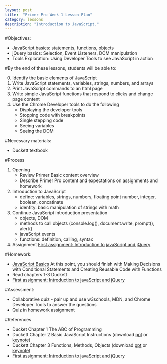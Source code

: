 ```yaml
---
layout: post
title:  "Primer Pro Week 1 Lesson Plan"
category: lessons
description: "Introduction to JavaScript."
---
```


#Objectives:

* JavaScript basics: statements, functions, objects
* jQuery basics: Selection, Event Listeners, DOM manipulation
* Tools Exploration: Using Developer Tools to see JavaScript in action
	

#By the end of these lessons, students will be able to:

0. Identify the basic elements of JavaScript
0. Write JavaScript statements, variables, strings, numbers, and arrays
0. Print JavaScript commands to an html page
0. Write simple JavaScript functions that respond to clicks and change page content
0. Use the Chrome Developer tools to do the following
	* Displaying the developer tools
	* Stopping code with breakpoints
	* Single stepping code
	* Seeing variables
	* Seeing the DOM

#Necessary materials:
* Duckett textbook

#Process

1. Opening
	*	Review Primer Basic content overview
	*	Describe Primer Pro content and expectations on assignments and homework
2. 	Introduction to JavaScript
	* define: variables, strings, numbers, floating point number, integer, boolean, concatinate
	* idenfity: basic manipulation of strings with math
3.	Continue JavaScript introduction presentation
	* objects, DOM
	* methods to call objects (console.log(), document.write, prompt(), alert()
	* javaScript events
	* functions: definition, calling, syntax
4. Assignment [First assignment: Introduction to javaScript and jQuery](http://portlandcodeschool.github.io/primer/assignments/introduction-to-javascript-and-jquery/)

#Homework:

*	[JavaScript Basics](http://teamtreehouse.com/library/javascript-basics) At this point, you should finish with Making Decisions with Conditional Statements and Creating Reusable Code with Functions
*	Read chapters 1-3 Duckett
*	[First assignment: Introduction to javaScript and jQuery](http://portlandcodeschool.github.io/primer/assignments/introduction-to-javascript-and-jquery/)

#Assessment:

* Collaborative quiz - pair up and use w3schools, MDN, and Chrome Developer Tools to answer the questions
* Quiz in homework assignment

#References

*	Ducket Chapter 1 The ABC of Programming
*	Duckett Chapter 2 Basic JavaScript Instructions (download [ppt](../assets/presentations/javascript-c02.ppt) or [keynote](../assets/presentations/javascript-c02.key.zip))
*	Duckett Chapter 3 Functions, Methods, Objects (download [ppt](../assets/presentations/javascript-c03.ppt) or [keynote](../assets/presentations/javascript-c03.key.zip))
*	[First assignment: Introduction to javaScript and jQuery](http://portlandcodeschool.github.io/primer/assignments/introduction-to-javascript-and-jquery/)
